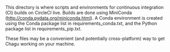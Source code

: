 This directory is where scripts and environments for continuous integration
(CI) builds on CircleCI live. Builds are done using MiniConda
(http://conda.pydata.org/miniconda.html). A Conda environment is created using
the Conda package list in requirements_conda.txt, and the Python package list
in requirements_pip.txt.

These files may be a convenient (and potentially cross-platform) way to get
Chagu working on your machine.